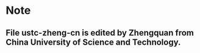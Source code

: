 # Note
## File ustc-zheng-cn is edited by Zhengquan from China University of Science and Technology.
 
 

